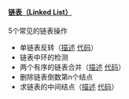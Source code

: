 #### [链表（Linked List）](https://github.com/mniqxh/letcode/tree/master/Linked%20List)

5个常见的链表操作

- 单链表反转（[描述](https://leetcode-cn.com/problems/reverse-linked-list/) [代码](https://github.com/mniqxh/letcode/blob/master/Linked%20List/lc206.py)）
- 链表中环的检测
- 两个有序的链表合并（[描述](https://leetcode-cn.com/problems/merge-two-sorted-lists/) [代码](https://github.com/mniqxh/letcode/blob/master/Linked%20List/lc21.py)）
- 删除链表倒数第n个结点
- 求链表的中间结点（[描述](https://leetcode-cn.com/problems/middle-of-the-linked-list/) [代码](https://github.com/mniqxh/letcode/blob/master/Linked%20List/lc876.py)）

